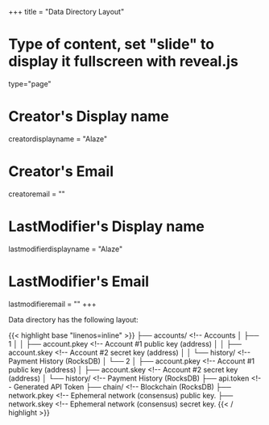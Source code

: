 +++
title = "Data Directory Layout"
# Type of content, set "slide" to display it fullscreen with reveal.js
type="page"

# Creator's Display name
creatordisplayname = "Alaze"
# Creator's Email
creatoremail = ""
# LastModifier's Display name
lastmodifierdisplayname = "Alaze"
# LastModifier's Email
lastmodifieremail = ""
+++

Data directory has the following layout: 

{{< highlight base "linenos=inline" >}}
    ├── accounts/  <!-- Accounts
    │   ├── 1
    │   │   ├── account.pkey <!-- Account #1 public key (address)
    │   │   ├── account.skey <!-- Account #2 secret key (address)
    │   │   └── history/     <!-- Payment History (RocksDB)
    │   └── 2
    │       ├── account.pkey <!-- Account #1 public key (address)
    │       ├── account.skey <!-- Account #2 secret key (address)
    │       └── history/     <!-- Payment History (RocksDB)
    ├── api.token            <!-- Generated API Token
    ├── chain/               <!-- Blockchain (RocksDB)
    ├── network.pkey         <!-- Ephemeral network (consensus) public key.
    ├── network.skey         <!-- Ephemeral network (consensus) secret key.
{{< / highlight >}}
